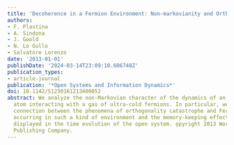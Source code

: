 ```yaml
---
title: 'Decoherence in a Fermion Environment: Non-markovianity and Orthogonality Catastrophe'
authors:
- F. Plastina
- A. Sindona
- J. Goold
- N. Lo Gullo
- Salvatore Lorenzo
date: '2013-01-01'
publishDate: '2024-03-14T23:09:10.606748Z'
publication_types:
- article-journal
publication: '*Open Systems and Information Dynamics*'
doi: 10.1142/S1230161213400052
abstract: We analyze the non-Markovian character of the dynamics of an open two-level
  atom interacting with a gas of ultra-cold fermions. In particular, we discuss the
  connection between the phenomena of orthogonality catastrophe and Fermi edge singularity
  occurring in such a kind of environment and the memory-keeping effects which are
  displayed in the time evolution of the open system. o̧pyright 2013 World Scientific
  Publishing Company.
---
```

